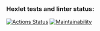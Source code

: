 ### Hexlet tests and linter status:
[![Actions Status](https://github.com/tiltovskee/frontend-project-46/actions/workflows/hexlet-check.yml/badge.svg)](https://github.com/tiltovskee/frontend-project-46/actions)
[![Maintainability](https://api.codeclimate.com/v1/badges/178878a1ec869309e81b/maintainability)](https://codeclimate.com/github/tiltovskee/frontend-project-46/maintainability)
